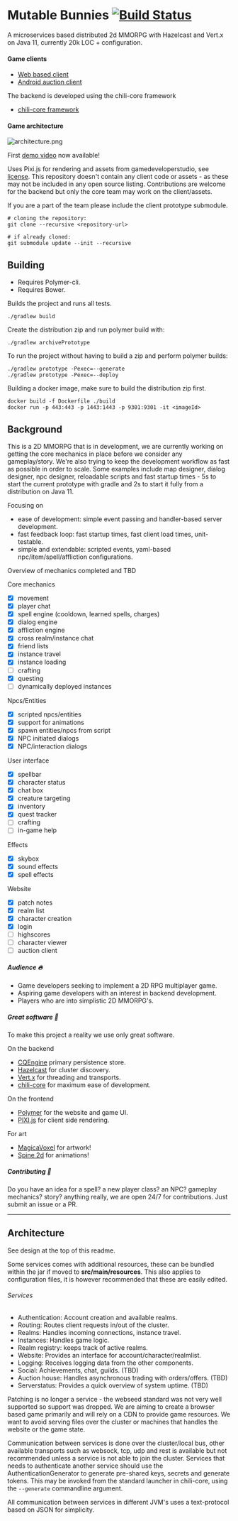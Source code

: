 # Mutable Bunnies [![Build Status](https://travis-ci.org/codingchili/mutable-bunnies-server.svg?branch=master)](https://travis-ci.org/codingchili/mutable-bunnies-server)

A microservices based distributed 2d MMORPG with Hazelcast and Vert.x on Java 11, currently 20k LOC + configuration.

#### Game clients

- [Web based client](https://github.com/codingchili/mutable-bunnies-client)
- [Android auction client](https://github.com/codingchili/mutable-bunnies-auctions)

The backend is developed using the chili-core framework
- [chili-core framework](https://github.com/codingchili/chili-core)

#### Game architecture

![architecture.png](images/architecture.png)

First [demo video](https://www.youtube.com/watch?v=TlFcvCJb9lw) now available!

Uses Pixi.js for rendering and assets from gamedeveloperstudio, see [license](https://www.gamedeveloperstudio.com/license.php). This repository doesn't contain any client code or assets - as these may not be included in any open source listing. Contributions are welcome for the backend but only the core team may work on the client/assets. 

If you are a part of the team please include the client prototype submodule.
```console
# cloning the repository:
git clone --recursive <repository-url>

# if already cloned:
git submodule update --init --recursive
```

## Building

- Requires Polymer-cli.
- Requires Bower.

Builds the project and runs all tests.
```console
./gradlew build
```

Create the distribution zip and run polymer build with:
```console
./gradlew archivePrototype
```

To run the project without having to build a zip and perform polymer builds:
```console
./gradlew prototype -Pexec=--generate
./gradlew prototype -Pexec=--deploy
```

Building a docker image, make sure to build the distribution zip first.
```console
docker build -f Dockerfile ./build
docker run -p 443:443 -p 1443:1443 -p 9301:9301 -it <imageId>
```

## Background
This is a 2D MMORPG that is in development, we are currently working on getting the core mechanics in place 
before we consider any gameplay/story. We're also trying to keep the development workflow as fast as possible in order to scale. Some examples include map designer, dialog designer, npc designer, reloadable scripts and fast startup times - 5s to start the current prototype with gradle and 2s to start it fully from a distribution on Java 11.

Focusing on
- ease of development: simple event passing and handler-based server development.
- fast feedback loop: fast startup times, fast client load times, unit-testable.
- simple and extendable: scripted events, yaml-based npc/item/spell/affliction configurations. 

Overview of mechanics completed and TBD

Core mechanics
- [X] movement
- [X] player chat
- [X] spell engine (cooldown, learned spells, charges)
- [X] dialog engine
- [X] affliction engine
- [X] cross realm/instance chat
- [X] friend lists
- [X] instance travel
- [X] instance loading
- [ ] crafting
- [X] questing
- [ ] dynamically deployed instances

Npcs/Entities
- [X] scripted npcs/entities
- [X] support for animations
- [X] spawn entities/npcs from script
- [X] NPC initiated dialogs
- [X] NPC/interaction dialogs

User interface
- [X] spellbar
- [X] character status
- [X] chat box
- [X] creature targeting
- [X] inventory
- [X] quest tracker
- [ ] crafting
- [ ] in-game help

Effects
- [X] skybox
- [X] sound effects
- [X] spell effects

Website
- [X] patch notes
- [X] realm list
- [X] character creation
- [X] login
- [ ] highscores
- [ ] character viewer
- [ ] auction client

##### Audience :fire:
* Game developers seeking to implement a 2D RPG multiplayer game.
* Aspiring game developers with an interest in backend development.
* Players who are into simplistic 2D MMORPG's.

##### Great software :blue_heart:
To make this project a reality we use only great software.

On the backend
- [CQEngine](https://github.com/npgall/cqengine) primary persistence store.
- [Hazelcast](https://hazelcast.com/) for cluster discovery.
- [Vert.x](https://vertx.io/) for threading and transports.
- [chili-core](https://github.com/codingchili/chili-core) for maximum ease of development.

On the frontend
- [Polymer](https://www.polymer-project.org/) for the website and game UI.
- [PIXI.js](http://www.pixijs.com/) for client side rendering.

For art
- [MagicaVoxel](https://ephtracy.github.io/) for artwork!
- [Spine 2d](http://esotericsoftware.com/) for animations!


##### Contributing :purple_heart:
Do you have an idea for a spell? a new player class? an NPC? gameplay mechanics? story? anything really, we are open 24/7 for contributions. Just submit an issue or a PR.

---

## Architecture

See design at the top of this readme.

Some services comes with additional resources, these can be bundled within the jar if moved to **src/main/resources**. This also applies to configuration files, it is however recommended that these are easily edited. 

###### Services
* Authentication: Account creation and available realms.
* Routing: Routes client requests in/out of the cluster.
* Realms: Handles incoming connections, instance travel.
 * Instances: Handles game logic.
* Realm registry: keeps track of active realms. 
* Website: Provides an interface for account/character/realmlist.
* Logging: Receives logging data from the other components.
* Social: Achievements, chat, guilds. (TBD)
* Auction house: Handles asynchronous trading with orders/offers. (TBD)
* Serverstatus: Provides a quick overview of system uptime. (TBD)

Patching is no longer a service - the webseed standard was not very well supported so support was dropped. We are aiming to create a browser based game primarily and will rely on a CDN to provide game resources. We want to avoid serving files over the cluster or machines that handles the website or the game state.

Communication between services is done over the cluster/local bus, other available transports such as websock, tcp, udp and rest is available but not recommended unless a service is not able to join the cluster. Services that needs to authenticate another service should use the AuthenticationGenerator to generate pre-shared keys, secrets and generate tokens. This may be invoked from the standard launcher in chili-core, using the `--generate` commandline argument.

All communication between services in different JVM's uses a text-protocol based on JSON for simplicity.
